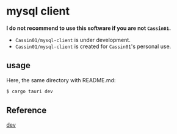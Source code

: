 # mysql client

**I do not recommend to use this software if you are not `Cassin01`.**
- `Cassin01/mysql-client` is under development.
- `Cassin01/mysql-client` is created for `Cassin01`'s personal use.



## usage

Here, the same directory with README.md:

```sh
$ cargo tauri dev
```

## Reference
[dev](https://dev.to/stevepryde/create-a-desktop-app-in-rust-using-tauri-and-yew-2bhe)

